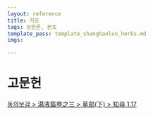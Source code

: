 ```yaml
---
layout: reference
title: 지모
tags: 상한론, 본초
template_pass: template_shanghanlun_herbs.md
imgs:

---
```



# 고문헌

[동의보감 > 湯液篇卷之三 > 草部(下) >  知母 1.17](https://mediclassics.kr/books/8/volume/22/#content_121)
